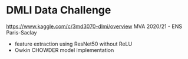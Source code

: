 # DMLI Data Challenge
https://www.kaggle.com/c/3md3070-dlmi/overview 
MVA 2020/21 - ENS Paris-Saclay

- feature extraction using ResNet50 without ReLU
- Owkin CHOWDER model implementation 


